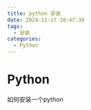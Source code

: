 ```yaml
---
title: python 安装
date: 2024-12-17 20:47:39
tags:
  - 安装
categories:
  - Python
---
```


# Python

如何安装一个python
